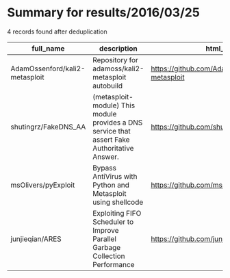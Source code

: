 
# Summary for results/2016/03/25
    
4 records found after deduplication

| full_name | description | html_url | matched_list | matched_count | pushed_at | size | stargazers_count | language | forks_count | vul_ids |
|--------------------------------|-----------------------------------------------------------------------------------------------|---------------------------------------------------|----------------------------------------------------------|-----------------|---------------------------|--------|--------------------|------------|---------------|-----------|
| AdamOssenford/kali2-metasploit | Repository for adamoss/kali2-metasploit autobuild | https://github.com/AdamOssenford/kali2-metasploit | ['metasploit module OR payload'] | 1 | 2016-03-25 00:48:08+00:00 | 9 | 1 | Shell | 0 | [] |
| shutingrz/FakeDNS_AA | (metasploit-module) This module provides a DNS service that assert Fake Authoritative Answer. | https://github.com/shutingrz/FakeDNS_AA | ['metasploit module OR payload'] | 1 | 2016-03-25 12:26:23+00:00 | 7 | 0 | Ruby | 0 | [] |
| msOlivers/pyExploit | Bypass AntiVirus with Python and Metasploit using shellcode | https://github.com/msOlivers/pyExploit | ['exploit', 'metasploit module OR payload', 'shellcode'] | 3 | 2016-03-25 01:28:26+00:00 | 319 | 8 | Python | 9 | [] |
| junjieqian/ARES | Exploiting FIFO Scheduler to Improve Parallel Garbage Collection Performance | https://github.com/junjieqian/ARES | ['exploit'] | 1 | 2016-03-25 05:04:23+00:00 | 13 | 3 | Python | 0 | [] |
